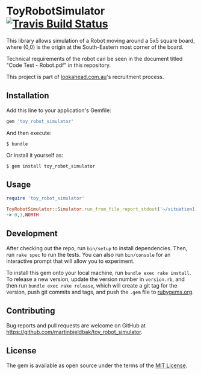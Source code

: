 # ToyRobotSimulator [![Travis Build Status](https://travis-ci.org/martinbjeldbak/toy_robot_simulator.svg?branch=master)](https://travis-ci.org/martinbjeldbak/toy_robot_simulator)

This library allows simulation of a Robot moving around a 5x5 square board, where (0,0) is the origin at the South-Eastern most corner of the board.

Technical requirements of the robot can be seen in the document titled "Code Test - Robot.pdf" in this repository.

This project is part of [lookahead.com.au](http://www.lookahead.com.au/)'s recruitment process.

## Installation

Add this line to your application's Gemfile:

```ruby
gem 'toy_robot_simulator'
```

And then execute:

    $ bundle

Or install it yourself as:

    $ gem install toy_robot_simulator

## Usage

```ruby
require 'toy_robot_simulator'

ToyRobotSimulator::Simulator.run_from_file_report_stdout('~/situation1.txt')
-> 0,1,NORTH
```

## Development

After checking out the repo, run `bin/setup` to install dependencies. Then, run `rake spec` to run the tests. You can also run `bin/console` for an interactive prompt that will allow you to experiment.

To install this gem onto your local machine, run `bundle exec rake install`. To release a new version, update the version number in `version.rb`, and then run `bundle exec rake release`, which will create a git tag for the version, push git commits and tags, and push the `.gem` file to [rubygems.org](https://rubygems.org).

## Contributing

Bug reports and pull requests are welcome on GitHub at https://github.com/martinbjeldbak/toy_robot_simulator.


## License

The gem is available as open source under the terms of the [MIT License](http://opensource.org/licenses/MIT).


